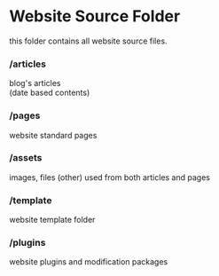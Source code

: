 Website Source Folder
=====================

this folder contains all website source files.

### /articles

blog's articles  
(date based contents)

### /pages

website standard pages

### /assets

images, files (other) used from both articles and pages

### /template

website template folder

### /plugins

website plugins and modification packages